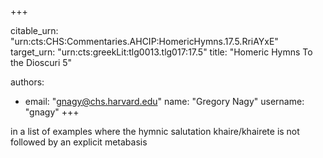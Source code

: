+++


citable_urn: "urn:cts:CHS:Commentaries.AHCIP:HomericHymns.17.5.RriAYxE"
target_urn: "urn:cts:greekLit:tlg0013.tlg017:17.5"
title: "Homeric Hymns To the Dioscuri 5"

authors:
- email: "gnagy@chs.harvard.edu"
  name: "Gregory Nagy"
  username: "gnagy"
+++

<p>in a list of examples where the hymnic salutation khaire/khairete is not followed by an explicit metabasis</p>